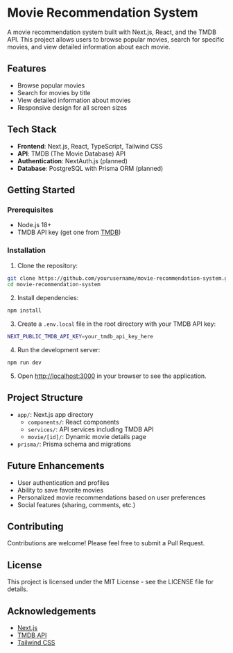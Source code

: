 # Movie Recommendation System

A movie recommendation system built with Next.js, React, and the TMDB API. This project allows users to browse popular movies, search for specific movies, and view detailed information about each movie.

## Features

- Browse popular movies
- Search for movies by title
- View detailed information about movies
- Responsive design for all screen sizes

## Tech Stack

- **Frontend**: Next.js, React, TypeScript, Tailwind CSS
- **API**: TMDB (The Movie Database) API
- **Authentication**: NextAuth.js (planned)
- **Database**: PostgreSQL with Prisma ORM (planned)

## Getting Started

### Prerequisites

- Node.js 18+ 
- TMDB API key (get one from [TMDB](https://www.themoviedb.org/settings/api))

### Installation

1. Clone the repository:
```bash
git clone https://github.com/yourusername/movie-recommendation-system.git
cd movie-recommendation-system
```

2. Install dependencies:
```bash
npm install
```

3. Create a `.env.local` file in the root directory with your TMDB API key:
```bash
NEXT_PUBLIC_TMDB_API_KEY=your_tmdb_api_key_here
```

4. Run the development server:
```bash
npm run dev
```

5. Open [http://localhost:3000](http://localhost:3000) in your browser to see the application.

## Project Structure

- `app/`: Next.js app directory
  - `components/`: React components
  - `services/`: API services including TMDB API
  - `movie/[id]/`: Dynamic movie details page
- `prisma/`: Prisma schema and migrations

## Future Enhancements

- User authentication and profiles
- Ability to save favorite movies
- Personalized movie recommendations based on user preferences
- Social features (sharing, comments, etc.)

## Contributing

Contributions are welcome! Please feel free to submit a Pull Request.

## License

This project is licensed under the MIT License - see the LICENSE file for details.

## Acknowledgements

- [Next.js](https://nextjs.org/)
- [TMDB API](https://www.themoviedb.org/documentation/api)
- [Tailwind CSS](https://tailwindcss.com/)
